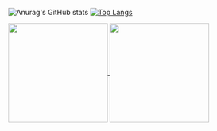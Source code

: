 ![Anurag's GitHub stats](https://github-readme-stats.vercel.app/api?username=CassianoE&theme=dark&show_icons=true)
[![Top Langs](https://github-readme-stats.vercel.app/api/top-langs/?username=CassianoE&theme=dark&show_icons=true)](https://github.com/CassianoE/github-readme-stats)

<a href="https://github.com/anuraghazra/github-readme-stats">
  <img height=200 align="center" src="https://github-readme-stats.vercel.app/api?username=anuraghazra" />
</a>
<a href="https://github.com/anuraghazra/convoychat">
  <img height=200 align="center" src="https://github-readme-stats.vercel.app/api/top-langs?username=anuraghazra&layout=compact&langs_count=8&card_width=320" />
</a>
